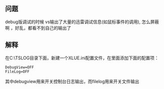 ## 问题
debug版调试的时候 vs输出了大量的迅雷调试信息(如鼠标事件的调用), 怎么屏蔽啊 ，好乱，都看不到自己的输出了

## 解释

在C:\\TSLOG目录下面，新建一个XLUE.ini配置文件，在里面添加下面的配置项：

```
DebugView=OFF
FileLog=OFF
```

其中debugview用来开关控制台日志输出，而filelog用来开关文件输出